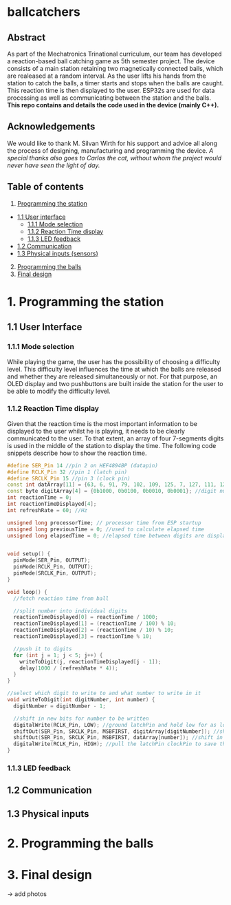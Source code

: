 # ballcatchers

## Abstract

As part of the Mechatronics Trinational curriculum, our team has developed a reaction-based ball catching game as 5th semester project. The device consists of a main station retaining two magnetically connected balls, which are realeased at a random interval. As the user lifts his hands from the station to catch the balls, a timer starts and stops when the balls are caught. This reaction time is then displayed to the user. ESP32s are used for data processing as well as communicating between the station and the balls.  
**This repo contains and details the code used in the device (mainly C++).**

## Acknowledgements
We would like to thank M. Silvan Wirth for his support and advice all along the process of designing, manufacturing and programming the device.
*A special thanks also goes to Carlos the cat, without whom the project would never have seen the light of day.*

## Table of contents

1. [Programming the station](https://github.com/srkdt/ballcatchers#1-Programming-the-station)
  - [1.1 User interface](https://github.com/srkdt/ballcatchers#1-Programming-the-station/#11-Programming-the-interface)
    - [1.1.1 Mode selection](https://github.com/srkdt/ballcatchers#1-Programming-the-station/#111-Mode-selection)
    - [1.1.2 Reaction Time display](https://github.com/srkdt/ballcatchers#1-Programming-the-station/#112-Reaction-Time-display)
    - [1.1.3 LED feedback](https://github.com/srkdt/ballcatchers#1-Programming-the-station/#113-LED-feedback)
  - [1.2 Communication](https://github.com/srkdt/ballcatchers#1-Programming-the-station#12-Communication)
  - [1.3 Physical inputs (sensors)](https://github.com/srkdt/ballcatchers#1-Programming-the-station#13Physical-inputs-(sensors))
2. [Programming the balls](https://github.com/srkdt/ballcatchers#1-Programming-the-station#2-Programming-the-balls)
3. [Final design](https://github.com/srkdt/ballcatchers#1-Programming-the-station#3-Final-design)


# 1. Programming the station
## 1.1 User Interface
### 1.1.1 Mode selection
While playing the game, the user has the possibility of choosing a difficulty level. This difficulty level influences the time at which the balls are released and whether they are released simultaneously or not. For that purpose, an OLED display and two pushbuttons are built inside the station for the user to be able to modify the difficulty level. 

### 1.1.2 Reaction Time display
Given that the reaction time is the most important information to be displayed to the user whilst he is playing, it needs to be clearly communicated to the user. To that extent, an array of four 7-segments digits is used in the middle of the station to display the time. The following code snippets describe how to show the reaction time.

```C++
#define SER_Pin 14 //pin 2 on HEF4894BP (datapin)
#define RCLK_Pin 32 //pin 1 (latch pin)
#define SRCLK_Pin 15 //pin 3 (clock pin)
const int datArray[11] = {63, 6, 91, 79, 102, 109, 125, 7, 127, 111, 128};//base 10 representations of bits for 0,1,2,3,4,5,6,7,8,9,.
const byte digitArray[4] = {0b1000, 0b0100, 0b0010, 0b0001}; //digit number (first four bits in the bit shifter)
int reactionTime = 0;
int reactionTimeDisplayed[4];
int refreshRate = 60; //Hz

unsigned long processorTime; // processor time from ESP startup
unsigned long previousTime = 0; //used to calculate elapsed time
unsigned long elapsedTime = 0; //elapsed time between digits are displayed


void setup() {
  pinMode(SER_Pin, OUTPUT);
  pinMode(RCLK_Pin, OUTPUT);
  pinMode(SRCLK_Pin, OUTPUT);
}

void loop() {
  //fetch reaction time from ball

  //split number into individual digits
  reactionTimeDisplayed[0] = reactionTime / 1000;
  reactionTimeDisplayed[1] = (reactionTime / 100) % 10;
  reactionTimeDisplayed[2] = (reactionTime / 10) % 10;
  reactionTimeDisplayed[3] = reactionTime % 10;

  //push it to digits
  for (int j = 1; j < 5; j++) {
    writeToDigit(j, reactionTimeDisplayed[j - 1]);
    delay(1000 / (refreshRate * 4));
  }
}

//select which digit to write to and what number to write in it
void writeToDigit(int digitNumber, int number) {
  digitNumber = digitNumber - 1;

  //shift in new bits for number to be written
  digitalWrite(RCLK_Pin, LOW); //ground latchPin and hold low for as long as data is transmitted
  shiftOut(SER_Pin, SRCLK_Pin, MSBFIRST, digitArray[digitNumber]); //shift in which digit to write to (4 first bits)
  shiftOut(SER_Pin, SRCLK_Pin, MSBFIRST, datArray[number]); //shift in the actual number (8 last bits)
  digitalWrite(RCLK_Pin, HIGH); //pull the latchPin clockPin to save the data
}
```

### 1.1.3 LED feedback

## 1.2 Communication

## 1.3 Physical inputs

# 2. Programming the balls

# 3. Final design
-> add photos

